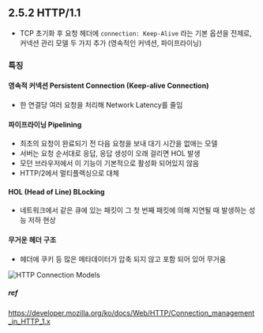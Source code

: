 ## 2.5.2 HTTP/1.1
- TCP 초기화 후 요청 헤더에 `connection: Keep-Alive` 라는 기본 옵션을 전제로, 커넥션 관리 모델 두 가지 추가 (영속적인 커넥션, 파이프라이닝)

### 특징
#### 영속적 커넥션 Persistent Connection (Keep-alive Connection)
- 한 연결당 여러 요청을 처리해 Network Latency를 줄임

#### 파이프라이닝 Pipelining
- 최초의 요청이 완료되기 전 다음 요청을 보내 대기 시간을 없애는 모델
- 서버는 요청 순서대로 응답, 응답 생성이 오래 걸리면 HOL 발생
- 모던 브라우저에서 이 기능이 기본적으로 활성화 되어있지 않음
- HTTP/2에서 멀티플렉싱으로 대체

#### HOL (Head of Line) BLocking
- 네트워크에서 같은 큐에 있는 패킷이 그 첫 번째 패킷에 의해 지연될 때 발생하는 성능 저하 현상

#### 무거운 헤더 구조
- 헤더에 쿠키 등 많은 메타데이터가 압축 되지 않고 포함 되어 있어 무거움 

![HTTP Connection Models](https://developer.mozilla.org/en-US/docs/Web/HTTP/Connection_management_in_HTTP_1.x/http1_x_connections.png)

##### ref
https://developer.mozilla.org/ko/docs/Web/HTTP/Connection_management_in_HTTP_1.x